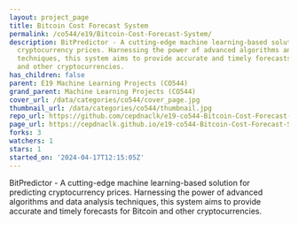 ```yaml
---
layout: project_page
title: Bitcoin Cost Forecast System
permalink: /co544/e19/Bitcoin-Cost-Forecast-System/
description: BitPredictor - A cutting-edge machine learning-based solution for predicting
  cryptocurrency prices. Harnessing the power of advanced algorithms and data analysis
  techniques, this system aims to provide accurate and timely forecasts for Bitcoin
  and other cryptocurrencies.
has_children: false
parent: E19 Machine Learning Projects (CO544)
grand_parent: Machine Learning Projects (CO544)
cover_url: /data/categories/co544/cover_page.jpg
thumbnail_url: /data/categories/co544/thumbnail.jpg
repo_url: https://github.com/cepdnaclk/e19-co544-Bitcoin-Cost-Forecast-System
page_url: https://cepdnaclk.github.io/e19-co544-Bitcoin-Cost-Forecast-System
forks: 3
watchers: 1
stars: 1
started_on: '2024-04-17T12:15:05Z'
---
```


BitPredictor - A cutting-edge machine learning-based solution for predicting cryptocurrency prices. Harnessing the power of advanced algorithms and data analysis techniques, this system aims to provide accurate and timely forecasts for Bitcoin and other cryptocurrencies.